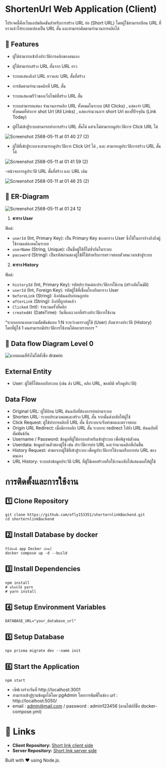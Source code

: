 # ShortenUrl Web Application (Client)

โปรเจคนี้คือเว็บแอปพลิเคชันสำหรับการสร้าง URL ย่อ (Short URL) โดยผู้ใช้สามารถป้อน URL ที่ยาวแล้วให้ระบบแปลงเป็น URL สั้น และสามารถติดตามจำนวนการคลิกได้

## 🚀 Features
- ผู้ใช้สามารถเข้าถึงประวัติการคลิกของตนเอง
- ผู้ใช้สามารถสร้าง URL สั้นจาก URL ยาว
- ระบบแสดงลิงก์ URL ยาวและ URL สั้นที่สร้าง
- การติดตามจำนวนคลิกที่ URL สั้น
- ระบบแสดงพรีวิวของเว็บไซต์ที่สร้าง URL สั้น
- ระบบสามารถแสดง จำนวนการคลิก URL ทั้งหมดในระบบ (All Clicks)  , แสดงจำ URL ทั้งหมดที่ทำการ shot Url (All Links) , แสดงจำนวนการ short Url ของที่ปัจจุบัน (Link Today)

- ผู้ที่ไม่เข้าสู้่ระบบสามารถทำการสร้าง URL สั้นได้ แต่จะไม่สามารถดูประวัติการ Click URL ได้

![Screenshot 2568-05-11 at 01 40 27 (2)](https://github.com/user-attachments/assets/373222fb-f3a7-4067-b5ba-c1316c01976b)

- ผู้ใช้ที่เข้าสู้ระบบจะสามารถดูประวัติการ Click Url ได้ , และ สามารถดูประวัติการสร้าง URL สั้นได้

![Screenshot 2568-05-11 at 01 41 59 (2)](https://github.com/user-attachments/assets/b5cbfdb8-ec6e-411c-be47-952bdfdae2cf)

-หน้าจอการดูประวัติ URL สั้นที่สร้าง และ URL เดิม

![Screenshot 2568-05-11 at 01 46 25 (2)](https://github.com/user-attachments/assets/21bd8c46-8425-4d6c-a474-25de4b65f1f1)

## 📌 ER-Diagram

![Screenshot 2568-05-11 at 01 24 12](https://github.com/user-attachments/assets/01c288a5-6651-419c-9ccb-6d9308d0afa9)

1. **ตาราง User**

ฟิลด์:
- `userId` (Int, Primary Key): เป็น Primary Key ของตาราง User ซึ่งใช้ในการอ้างอิงถึงผู้ใช้งานแต่ละคนในระบบ  
- `userName` (String, Unique): เป็นชื่อผู้ใช้ที่ไม่ซ้ำกันในระบบ  
- `password` (String): เป็นรหัสผ่านของผู้ใช้ที่ใช้สำหรับการตรวจสอบตัวตนเวลาเข้าสู่ระบบ  

2. **ตาราง History**

ฟิลด์:
- `historyId` (Int, Primary Key): รหัสประจำแต่ละประวัติการใช้งาน (สร้างอัตโนมัติ)  
- `userId` (Int, Foreign Key): รหัสผู้ใช้ที่เชื่อมโยงกับตาราง User  
- `beforeLink` (String): ลิงก์ต้นฉบับก่อนถูกย่อ  
- `afterLink` (String): ลิงก์ที่ถูกย่อแล้ว  
- `Clicked` (Int): จำนวนครั้งที่คลิก  
- `createdAt` (DateTime): วันที่และเวลาที่สร้างประวัติการใช้งาน

“ระบบออกแบบความสัมพันธ์แบบ 1:N ระหว่างตารางผู้ใช้ (User) กับตารางประวัติ (History) โดยที่ผู้ใช้ 1 คนสามารถมีประวัติการใช้งานได้หลายรายการ ”

## 📌 Data flow Diagram Level 0

![แบบแผนที่ยังไม่ได้ตั้งชื่อ drawio](https://github.com/user-attachments/assets/09e22142-34d1-41e9-afc2-55548ed12263)


## External Entity
- User: ผู้ใช้ที่โต้ตอบกับระบบ (เช่น ส่ง URL, คลิก URL, ขอสถิติ หรือดูประวัติ)
## Data Flow 
- Original URL: ผู้ใช้ป้อน URL ต้นฉบับที่ต้องการย่อผ่านระบบ
- Shorten URL: ระบบประมวลผลและสร้าง URL สั้น จากนั้นส่งกลับให้ผู้ใช้
- Click Request: ผู้ใช้ทำการคลิกที่ URL สั้น ซึ่งระบบจะรับคำขอและตรวจสอบ
- Origin URL Redirect: เมื่อมีการคลิก URL สั้น ระบบจะ redirect ไปยัง URL ต้นฉบับที่สัมพันธ์กัน
- Username / Password: ข้อมูลที่ผู้ใช้กรอกสำหรับเข้าสู่ระบบ เพื่อพิสูจน์ตัวตน
- Userdata: ข้อมูลส่วนตัวของผู้ใช้ เช่น ประวัติการย่อ URL และจำนวนคลิกที่เกิดขึ้น
- History Request: คำขอจากผู้ใช้ที่เข้าสู่ระบบ เพื่อดูประวัติการใช้งานหรือการย่อ URL ของตนเอง
- URL History: ระบบส่งข้อมูลประวัติ URL ที่ผู้ใช้เคยสร้างหรือใช้งานกลับไปแสดงผลให้ผู้ใช้

# การติดตั้งและการใช้งาน
## 1️⃣ Clone Repository

```
git clone https://github.com/ofly153351/shorternlinkBackend.git
cd shorternlinkBackend
```
## 2️⃣ Install Database by docker

```
‼️(ต้องมี app Docker ก่อน)
docker compose up -d --build 
```

## 3️⃣ Install Dependencies

```
npm install
# หรือถ้าใช้ yarn
# yarn install
```

## 4️⃣ Setup Environment Variables

```
DATABASE_URL="your_database_url"
```

## 5️⃣ Setup Database

```
npx prisma migrate dev --name init
```

## 6️⃣ Start the Application

```
npm start
```

- เซิฟเวอร์จะรันที่ http://localhost:3001
- สามารถเข้าสู่ฐานข้อมูลได้โดย pgAdmin โดยการพิมพิ์ในช่อง url : http://localhost:5050/
- email : admin@mail.com / password : admin123456 (ตามไฟล์ที่ชื่อ docker-compose.yml)

# 🔗 Links
- **Client Repository:** [Short link client side](https://github.com/ofly153351/shorternUrlReact)
- **Server Repository:** [Short link server side](https://github.com/ofly153351/shorternlinkBackend)

Built with ❤️ using Node.js.
